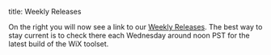 title: Weekly Releases

On the right you will now see a link to our <a href="/releases/">Weekly Releases</a>. The best way to stay current is to check there each Wednesday around noon PST for the latest build of the WiX toolset.
